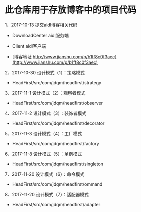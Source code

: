 # 此仓库用于存放博客中的项目代码

1、2017-10-13 提交aidl博客相关代码

- DownloadCenter aidl服务端
- Client aidl客户端

- [博客地址 http://www.jianshu.com/p/b1ff8c0f3aec](http://www.jianshu.com/p/b1ff8c0f3aec)


2、2017-10-30 设计模式（1）：策略模式

- HeadFirst/src/com/jdqm/headfirst/strategy


3、2017-11-1 设计模式（2）：观察者模式

- HeadFirst/src/com/jdqm/headfirst/observer

4、2017-11-2 设计模式（3）：装饰者模式

- HeadFirst/src/com/jdqm/headfirst/decorator

5、2017-11-3 设计模式（4）：工厂模式

- HeadFirst/src/com/jdqm/headfirst/factory

6、2017-11-8 设计模式（5）：单例模式

- HeadFirst/src/com/jdqm/headfirst/singleton

7、2017-11-20 设计模式（6）：命令模式

- HeadFirst/src/com/jdqm/headfirst/ommand

8、2017-11-20 设计模式（7）：适配器模式

- HeadFirst/src/com/jdqm/headfirst/adapter
